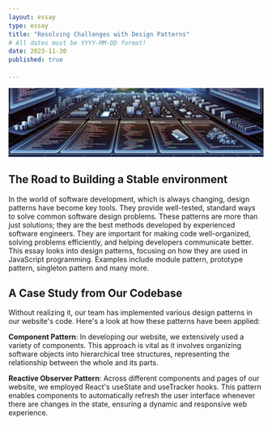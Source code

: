 ```yaml
---
layout: essay
type: essay
title: "Resolving Challenges with Design Patterns"
# All dates must be YYYY-MM-DD format!
date: 2023-11-30
published: true

---
```

<img class="img-fluid" src="../img/designpatternsimg.png">

## The Road to Building a Stable environment

In the world of software development, which is always changing, design patterns have become key tools. They provide well-tested, standard ways to solve common software design problems. These patterns are more than just solutions; they are the best methods developed by experienced software engineers. They are important for making code well-organized, solving problems efficiently, and helping developers communicate better. This essay looks into design patterns, focusing on how they are used in JavaScript programming. Examples include module pattern, prototype pattern, singleton pattern and many more.

## A Case Study from Our Codebase

Without realizing it, our team has implemented various design patterns in our website's code. Here's a look at how these patterns have been applied:

**Component Pattern**: In developing our website, we extensively used a variety of components. This approach is vital as it involves organizing software objects into hierarchical tree structures, representing the relationship between the whole and its parts.

**Reactive Observer Pattern**: Across different components and pages of our website, we employed React's useState and useTracker hooks. This pattern enables components to automatically refresh the user interface whenever there are changes in the state, ensuring a dynamic and responsive web experience.

